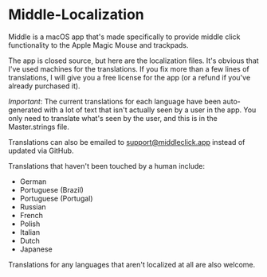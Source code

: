 # Middle-Localization

Middle is a macOS app that's made specifically to provide middle click functionality to the Apple Magic Mouse and trackpads.

The app is closed source, but here are the localization files. It's obvious that I've used machines for the translations. If you fix more than a few lines of translations, I will give you a free license for the app (or a refund if you've already purchased it). 

_Important_: The current translations for each language have been auto-generated with a lot of text that isn't actually seen by a user in the app. You only need to translate what's seen by the user, and this is in the Master.strings file.

Translations can also be emailed to support@middleclick.app instead of updated via GitHub.

Translations that haven't been touched by a human include:
* German
* Portuguese (Brazil)
* Portuguese (Portugal)
* Russian
* French
* Polish
* Italian
* Dutch
* Japanese

Translations for any languages that aren't localized at all are also welcome.
